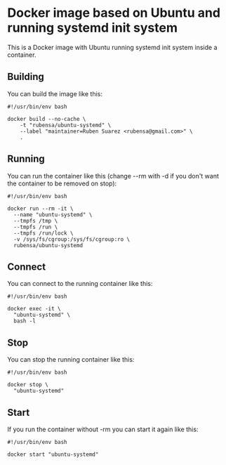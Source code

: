 # Docker image based on Ubuntu and running systemd init system

This is a Docker image with Ubuntu running systemd init system inside a container.

## Building

You can build the image like this:

```
#!/usr/bin/env bash

docker build --no-cache \
	-t "rubensa/ubuntu-systemd" \
	--label "maintainer=Ruben Suarez <rubensa@gmail.com>" \
	.
```

## Running

You can run the container like this (change --rm with -d if you don't want the container to be removed on stop):

```
#!/usr/bin/env bash

docker run --rm -it \
  --name "ubuntu-systemd" \
  --tmpfs /tmp \
  --tmpfs /run \
  --tmpfs /run/lock \
  -v /sys/fs/cgroup:/sys/fs/cgroup:ro \
  rubensa/ubuntu-systemd
```

## Connect

You can connect to the running container like this:

```
#!/usr/bin/env bash

docker exec -it \
  "ubuntu-systemd" \
  bash -l
```

## Stop

You can stop the running container like this:

```
#!/usr/bin/env bash

docker stop \
  "ubuntu-systemd"
```

## Start

If you run the container without -rm you can start it again like this:

```
#!/usr/bin/env bash

docker start "ubuntu-systemd"
```
